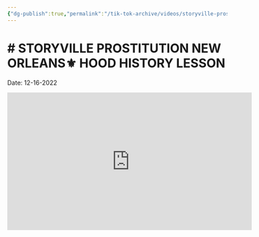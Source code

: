 ```yaml
---
{"dg-publish":true,"permalink":"/tik-tok-archive/videos/storyville-prostitution-new-orleans-hood-history-lesson/"}
---
```


# # STORYVILLE PROSTITUTION NEW ORLEANS⚜️ HOOD HISTORY LESSON

Date: 12-16-2022

<iframe width="560" height="315" src="https://www.youtube.com/embed/nWfSstswV-I" title="YouTube video player" frameborder="0" allow="accelerometer; autoplay; clipboard-write; encrypted-media; gyroscope; picture-in-picture; web-share" allowfullscreen></iframe>